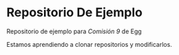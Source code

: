 # Repositorio De Ejemplo
Repositorio de ejemplo para *Comisión 9* de Egg

Estamos aprendiendo a clonar repositorios y modificarlos.

